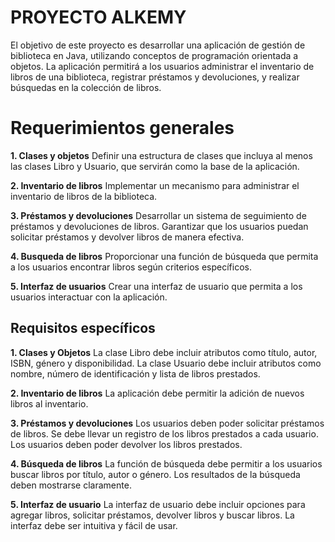 # PROYECTO ALKEMY

El objetivo de este proyecto es desarrollar una aplicación de gestión de biblioteca en Java, utilizando conceptos de programación orientada a objetos. La aplicación permitirá a los usuarios administrar el inventario de libros de una biblioteca, registrar préstamos y devoluciones, y realizar búsquedas en la colección de libros.


# Requerimientos generales

 **1. **Clases y objetos****
		Definir una estructura de clases que incluya al menos las clases Libro y Usuario, que servirán como la base de la aplicación.
		
 **2. Inventario de libros**
		 Implementar un mecanismo para administrar el inventario de libros de la biblioteca.
		 
 **3. Préstamos y devoluciones**
	 Desarrollar un sistema de seguimiento de préstamos y devoluciones de libros.
	 Garantizar que los usuarios puedan solicitar préstamos y devolver libros de manera efectiva.
	 
 **4. Busqueda de libros**
	 Proporcionar una función de búsqueda que permita a los usuarios encontrar libros según criterios específicos.
	 
 **5. Interfaz de usuarios**
	 Crear una interfaz de usuario que permita a los usuarios interactuar con la aplicación.

## Requisitos específicos

 **1. Clases y Objetos**
	 La clase Libro debe incluir atributos como título, autor, ISBN, género y disponibilidad.
	 La clase Usuario debe incluir atributos como nombre, número de identificación y lista de libros prestados.
	 
 **2. Inventario de libros**
	 La aplicación debe permitir la adición de nuevos libros al inventario.
	 
 **3. Préstamos y devoluciones**
	 Los usuarios deben poder solicitar préstamos de libros.
	 Se debe llevar un registro de los libros prestados a cada usuario.
	 Los usuarios deben poder devolver los libros prestados.
	 
 **4. Búsqueda de libros**
	 La función de búsqueda debe permitir a los usuarios buscar libros por título, autor o género.
	 Los resultados de la búsqueda deben mostrarse claramente.
	 
 **5. Interfaz de usuario**
	 La interfaz de usuario debe incluir opciones para agregar libros, solicitar préstamos, devolver libros y buscar libros.
	 La interfaz debe ser intuitiva y fácil de usar.
